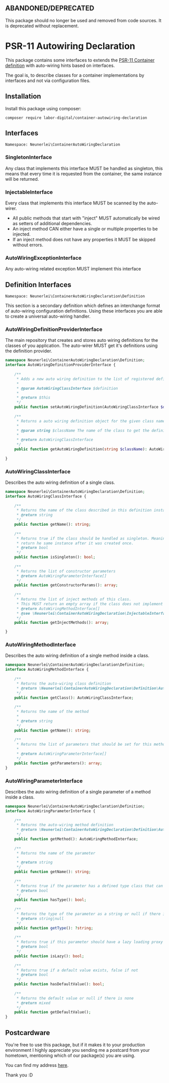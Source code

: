 ## ABANDONED/DEPRECATED
This package should no longer be used and removed from code sources. It is deprecated without replacement.

# PSR-11 Autowiring Declaration
This package contains some interfaces to extends the [PSR-11 Container definition](https://www.php-fig.org/psr/psr-11/) with auto-wiring hints based on interfaces.

The goal is, to describe classes for a container implementations by interfaces and not via configuration files.

## Installation
Install this package using composer:

```
composer require labor-digital/container-autowiring-declaration
```

## Interfaces
```Namespace: Neunerlei\ContainerAutoWiringDeclaration```

### SingletonInterface
Any class that implements this interface MUST be handled as singleton,
this means that every time it is requested from the container, the same instance will be returned.

### InjectableInterface
Every class that implements this interface MUST be scanned by the auto-wirer.
 * All public methods that start with "inject" MUST automatically be wired as setters of additional dependencies.
 * An inject method CAN either have a single or multiple properties to be injected.
 * If an inject method does not have any properties it MUST be skipped without errors.

### AutoWiringExceptionInterface
Any auto-wiring related exception MUST implement this interface

## Definition Interfaces
```Namespace: Neunerlei\ContainerAutoWiringDeclaration\Definition```

This section is a secondary definition which defines an interchange format of auto-wiring configuration definitions.
Using these interfaces you are able to create a universal auto-wiring handler.

### AutoWiringDefinitionProviderInterface
The main repository that creates and stores auto wiring definitions for the classes of you application.
The auto-wirer MUST get it's definitions using the definition provider.

```php
namespace Neunerlei\ContainerAutoWiringDeclaration\Definition;
interface AutoWiringDefinitionProviderInterface {
	
	/**
	 * Adds a new auto wiring definition to the list of registered definitions.
	 *
	 * @param AutoWiringClassInterface $definition
	 *
	 * @return $this
	 */
	public function setAutoWiringDefinition(AutoWiringClassInterface $definition);
	
	/**
	 * Returns a auto wiring definition object for the given class name.
	 *
	 * @param string $className The name of the class to get the definition object for
	 *
	 * @return AutoWiringClassInterface
	 */
	public function getAutoWiringDefinition(string $className): AutoWiringClassInterface;
	
}
```

### AutoWiringClassInterface
Describes the auto wiring definition of a single class.

```php
namespace Neunerlei\ContainerAutoWiringDeclaration\Definition;
interface AutoWiringClassInterface {
	
	/**
	 * Returns the name of the class described in this definition instance
	 * @return string
	 */
	public function getName(): string;
	
	/**
	 * Returns true if the class should be handled as singleton. Meaning the container should always
	 * return he same instance after it was created once.
	 * @return bool
	 */
	public function isSingleton(): bool;
	
	/**
	 * Returns the list of constructor parameters
	 * @return AutoWiringParameterInterface[]
	 */
	public function getConstructorParams(): array;
	
	/**
	 * Returns the list of inject methods of this class.
	 * This MUST return an empty array if the class does not implement the Injectable interface
	 * @return AutoWiringMethodInterface[]
	 * @see \Neunerlei\ContainerAutoWiringDeclaration\InjectableInterface
	 */
	public function getInjectMethods(): array;

}
```

### AutoWiringMethodInterface
Describes the auto wiring definition of a single method inside a class.

```php
namespace Neunerlei\ContainerAutoWiringDeclaration\Definition;
interface AutoWiringMethodInterface {
	
	/**
	 * Returns the auto-wiring class definition
	 * @return \Neunerlei\ContainerAutoWiringDeclaration\Definition\AutoWiringClassInterface
	 */
	public function getClass(): AutoWiringClassInterface;
	
	/**
	 * Returns the name of the method
	 *
	 * @return string
	 */
	public function getName(): string;
	
	/**
	 * Returns the list of parameters that should be set for this method.
	 *
	 * @return AutoWiringParameterInterface[]
	 */
	public function getParameters(): array;
}
```
### AutoWiringParameterInterface
Describes the auto wiring definition of a single parameter of a method inside a class.

```php
namespace Neunerlei\ContainerAutoWiringDeclaration\Definition;
interface AutoWiringParameterInterface {
	
	/**
	 * Returns the auto-wiring method definition
	 * @return \Neunerlei\ContainerAutoWiringDeclaration\Definition\AutoWiringMethodInterface
	 */
	public function getMethod(): AutoWiringMethodInterface;
	
	/**
	 * Returns the name of the parameter
	 *
	 * @return string
	 */
	public function getName(): string;
	
	/**
	 * Returns true if the parameter has a defined type class that can be instantiated
	 * @return bool
	 */
	public function hasType(): bool;
	
	/**
	 * Returns the type of the parameter as a string or null if there is none
	 * @return string|null
	 */
	public function getType(): ?string;
	
	/**
	 * Returns true if this parameter should have a lazy loading proxy
	 * @return bool
	 */
	public function isLazy(): bool;
	
	/**
	 * Returns true if a default value exists, false if not
	 * @return bool
	 */
	public function hasDefaultValue(): bool;
	
	/**
	 * Returns the default value or null if there is none
	 * @return mixed
	 */
	public function getDefaultValue();
}
```

## Postcardware
You're free to use this package, but if it makes it to your production environment I highly appreciate you sending me a postcard from your hometown, mentioning which of our package(s) you are using.

You can find my address [here](https://www.neunerlei.eu/). 

Thank you :D 
